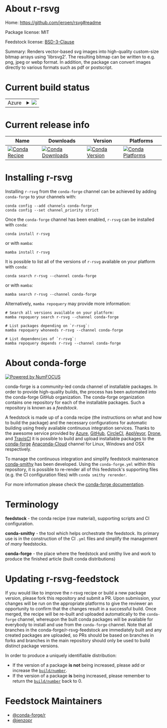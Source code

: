 About r-rsvg
============

Home: https://github.com/jeroen/rsvg#readme

Package license: MIT

Feedstock license: [BSD-3-Clause](https://github.com/conda-forge/r-rsvg-feedstock/blob/main/LICENSE.txt)

Summary: Renders vector-based svg images into high-quality custom-size bitmap arrays using 'librsvg2'. The resulting bitmap can be written to e.g. png, jpeg or webp format. In addition, the package can convert images directly to various formats such as pdf or postscript.

Current build status
====================


<table>
    
  <tr>
    <td>Azure</td>
    <td>
      <details>
        <summary>
          <a href="https://dev.azure.com/conda-forge/feedstock-builds/_build/latest?definitionId=1576&branchName=main">
            <img src="https://dev.azure.com/conda-forge/feedstock-builds/_apis/build/status/r-rsvg-feedstock?branchName=main">
          </a>
        </summary>
        <table>
          <thead><tr><th>Variant</th><th>Status</th></tr></thead>
          <tbody><tr>
              <td>linux_64_r_base4.1</td>
              <td>
                <a href="https://dev.azure.com/conda-forge/feedstock-builds/_build/latest?definitionId=1576&branchName=main">
                  <img src="https://dev.azure.com/conda-forge/feedstock-builds/_apis/build/status/r-rsvg-feedstock?branchName=main&jobName=linux&configuration=linux%20linux_64_r_base4.1" alt="variant">
                </a>
              </td>
            </tr><tr>
              <td>linux_64_r_base4.2</td>
              <td>
                <a href="https://dev.azure.com/conda-forge/feedstock-builds/_build/latest?definitionId=1576&branchName=main">
                  <img src="https://dev.azure.com/conda-forge/feedstock-builds/_apis/build/status/r-rsvg-feedstock?branchName=main&jobName=linux&configuration=linux%20linux_64_r_base4.2" alt="variant">
                </a>
              </td>
            </tr><tr>
              <td>osx_64_r_base4.1</td>
              <td>
                <a href="https://dev.azure.com/conda-forge/feedstock-builds/_build/latest?definitionId=1576&branchName=main">
                  <img src="https://dev.azure.com/conda-forge/feedstock-builds/_apis/build/status/r-rsvg-feedstock?branchName=main&jobName=osx&configuration=osx%20osx_64_r_base4.1" alt="variant">
                </a>
              </td>
            </tr><tr>
              <td>osx_64_r_base4.2</td>
              <td>
                <a href="https://dev.azure.com/conda-forge/feedstock-builds/_build/latest?definitionId=1576&branchName=main">
                  <img src="https://dev.azure.com/conda-forge/feedstock-builds/_apis/build/status/r-rsvg-feedstock?branchName=main&jobName=osx&configuration=osx%20osx_64_r_base4.2" alt="variant">
                </a>
              </td>
            </tr>
          </tbody>
        </table>
      </details>
    </td>
  </tr>
</table>

Current release info
====================

| Name | Downloads | Version | Platforms |
| --- | --- | --- | --- |
| [![Conda Recipe](https://img.shields.io/badge/recipe-r--rsvg-green.svg)](https://anaconda.org/conda-forge/r-rsvg) | [![Conda Downloads](https://img.shields.io/conda/dn/conda-forge/r-rsvg.svg)](https://anaconda.org/conda-forge/r-rsvg) | [![Conda Version](https://img.shields.io/conda/vn/conda-forge/r-rsvg.svg)](https://anaconda.org/conda-forge/r-rsvg) | [![Conda Platforms](https://img.shields.io/conda/pn/conda-forge/r-rsvg.svg)](https://anaconda.org/conda-forge/r-rsvg) |

Installing r-rsvg
=================

Installing `r-rsvg` from the `conda-forge` channel can be achieved by adding `conda-forge` to your channels with:

```
conda config --add channels conda-forge
conda config --set channel_priority strict
```

Once the `conda-forge` channel has been enabled, `r-rsvg` can be installed with `conda`:

```
conda install r-rsvg
```

or with `mamba`:

```
mamba install r-rsvg
```

It is possible to list all of the versions of `r-rsvg` available on your platform with `conda`:

```
conda search r-rsvg --channel conda-forge
```

or with `mamba`:

```
mamba search r-rsvg --channel conda-forge
```

Alternatively, `mamba repoquery` may provide more information:

```
# Search all versions available on your platform:
mamba repoquery search r-rsvg --channel conda-forge

# List packages depending on `r-rsvg`:
mamba repoquery whoneeds r-rsvg --channel conda-forge

# List dependencies of `r-rsvg`:
mamba repoquery depends r-rsvg --channel conda-forge
```


About conda-forge
=================

[![Powered by
NumFOCUS](https://img.shields.io/badge/powered%20by-NumFOCUS-orange.svg?style=flat&colorA=E1523D&colorB=007D8A)](https://numfocus.org)

conda-forge is a community-led conda channel of installable packages.
In order to provide high-quality builds, the process has been automated into the
conda-forge GitHub organization. The conda-forge organization contains one repository
for each of the installable packages. Such a repository is known as a *feedstock*.

A feedstock is made up of a conda recipe (the instructions on what and how to build
the package) and the necessary configurations for automatic building using freely
available continuous integration services. Thanks to the awesome service provided by
[Azure](https://azure.microsoft.com/en-us/services/devops/), [GitHub](https://github.com/),
[CircleCI](https://circleci.com/), [AppVeyor](https://www.appveyor.com/),
[Drone](https://cloud.drone.io/welcome), and [TravisCI](https://travis-ci.com/)
it is possible to build and upload installable packages to the
[conda-forge](https://anaconda.org/conda-forge) [Anaconda-Cloud](https://anaconda.org/)
channel for Linux, Windows and OSX respectively.

To manage the continuous integration and simplify feedstock maintenance
[conda-smithy](https://github.com/conda-forge/conda-smithy) has been developed.
Using the ``conda-forge.yml`` within this repository, it is possible to re-render all of
this feedstock's supporting files (e.g. the CI configuration files) with ``conda smithy rerender``.

For more information please check the [conda-forge documentation](https://conda-forge.org/docs/).

Terminology
===========

**feedstock** - the conda recipe (raw material), supporting scripts and CI configuration.

**conda-smithy** - the tool which helps orchestrate the feedstock.
                   Its primary use is in the construction of the CI ``.yml`` files
                   and simplify the management of *many* feedstocks.

**conda-forge** - the place where the feedstock and smithy live and work to
                  produce the finished article (built conda distributions)


Updating r-rsvg-feedstock
=========================

If you would like to improve the r-rsvg recipe or build a new
package version, please fork this repository and submit a PR. Upon submission,
your changes will be run on the appropriate platforms to give the reviewer an
opportunity to confirm that the changes result in a successful build. Once
merged, the recipe will be re-built and uploaded automatically to the
`conda-forge` channel, whereupon the built conda packages will be available for
everybody to install and use from the `conda-forge` channel.
Note that all branches in the conda-forge/r-rsvg-feedstock are
immediately built and any created packages are uploaded, so PRs should be based
on branches in forks and branches in the main repository should only be used to
build distinct package versions.

In order to produce a uniquely identifiable distribution:
 * If the version of a package **is not** being increased, please add or increase
   the [``build/number``](https://docs.conda.io/projects/conda-build/en/latest/resources/define-metadata.html#build-number-and-string).
 * If the version of a package **is** being increased, please remember to return
   the [``build/number``](https://docs.conda.io/projects/conda-build/en/latest/resources/define-metadata.html#build-number-and-string)
   back to 0.

Feedstock Maintainers
=====================

* [@conda-forge/r](https://github.com/conda-forge/r/)
* [@jenzopr](https://github.com/jenzopr/)

